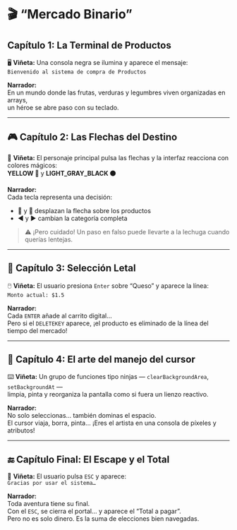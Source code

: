 # 🎬 “Mercado Binario”

## Capítulo 1: La Terminal de Productos
🖥️ **Viñeta:** Una consola negra se ilumina y aparece el mensaje:  
`Bienvenido al sistema de compra de Productos`

**Narrador:**  
En un mundo donde las frutas, verduras y legumbres viven organizadas en arrays,  
un héroe se abre paso con su teclado.

---

## 🎮 Capítulo 2: Las Flechas del Destino
🎯 **Viñeta:** El personaje principal pulsa las flechas y la interfaz reacciona con colores mágicos:  
**YELLOW 🔶** y **LIGHT_GRAY_BLACK ⚫️**

**Narrador:**  
Cada tecla representa una decisión:

- 🔼 y 🔽 desplazan la flecha sobre los productos  
- ◀️ y ▶️ cambian la categoría completa

> ⚠️ ¡Pero cuidado! Un paso en falso puede llevarte a la lechuga cuando querías lentejas.

---

## 🛒 Capítulo 3: Selección Letal
🖱️ **Viñeta:** El usuario presiona `Enter` sobre “Queso” y aparece la línea:  
`Monto actual: $1.5`

**Narrador:**  
Cada `ENTER` añade al carrito digital…  
Pero si el `DELETEKEY` aparece, ¡el producto es eliminado de la línea del tiempo del mercado!

---

## 🎨 Capítulo 4: El arte del manejo del cursor
⌨️ **Viñeta:** Un grupo de funciones tipo ninjas — `clearBackgroundArea`, `setBackgroundAt` —  
limpia, pinta y reorganiza la pantalla como si fuera un lienzo reactivo.

**Narrador:**  
No solo seleccionas… también dominas el espacio.  
El cursor viaja, borra, pinta… ¡Eres el artista en una consola de píxeles y atributos!

---

## 🔚 Capítulo Final: El Escape y el Total
🧾 **Viñeta:** El usuario pulsa `ESC` y aparece:  
`Gracias por usar el sistema…`

**Narrador:**  
Toda aventura tiene su final.  
Con el `ESC`, se cierra el portal… y aparece el “Total a pagar”.  
Pero no es solo dinero. Es la suma de elecciones bien navegadas.
